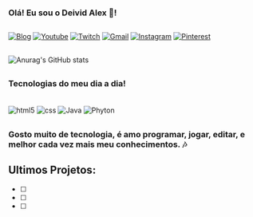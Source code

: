 
### Olá! Eu  sou o Deivid Alex 🎃!

##

[![Blog](https://img.shields.io/badge/dev.to-0A0A0A?style=for-the-badge&logo=devdotto&logoColor=white)](https://sujeitoprogramador.com)
[![Youtube](https://img.shields.io/badge/YouTube-FF0000?style=for-the-badge&logo=youtube&logoColor=white)](https://sujeitoprogramador.com)
[![Twitch](https://img.shields.io/badge/Twitch-9146FF?style=for-the-badge&logo=twitch&logoColor=white)](https://sujeitoprogramador.com)
[![Gmail](https://img.shields.io/badge/Gmail-D14836?style=for-the-badge&logo=gmail&logoColor=white)](https://sujeitoprogramador.com)
[![Instagram](https://img.shields.io/badge/Instagram-E4405F?style=for-the-badge&logo=instagram&logoColor=white)](https://sujeitoprogramador.com)
[![Pinterest](https://img.shields.io/badge/Pinterest-%23E60023.svg?&style=for-the-badge&logo=Pinterest&logoColor=white)](https://sujeitoprogramador.com)

##

![Anurag's GitHub stats](https://github-readme-stats.vercel.app/api?username=anuraghazra&show_icons=true&theme=transparent)

##

### Tecnologias do meu dia a dia!

<div style="display: inline_block"></br>
    <img align="center" alt="html5" src="https://img.shields.io/badge/HTML5-E34F26?style=for-the-badge&logo=html5&logoColor=white">
    <img align="center" alt="css" src="https://img.shields.io/badge/CSS3-1572B6?style=for-the-badge&logo=css3&logoColor=white">
    <img align="center" alt="Java" src="https://img.shields.io/badge/JavaScript-F7DF1E?style=for-the-badge&logo=javascript&logoColor=black">
    <img align="center" alt="Phyton" src="https://img.shields.io/badge/Python-14354C?style=for-the-badge&logo=python&logoColor=white">
</div>

##

### Gosto muito de tecnologia, é amo programar, jogar, editar, e melhor cada vez mais meu conhecimentos. 🎶

## Ultimos Projetos:

-[ ]

-[ ]

-[ ]
